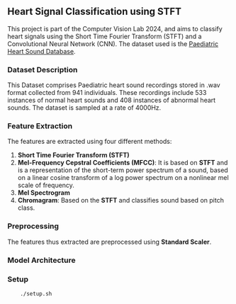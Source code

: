 ## Heart Signal Classification using STFT

This project is part of the Computer Vision Lab 2024, and aims to classify heart signals using the Short Time Fourier Transform (STFT) and a Convolutional Neural Network (CNN). The dataset used is the [Paediatric Heart Sound Database](https://pubmed.ncbi.nlm.nih.gov/38194403/). 

### Dataset Description

This Dataset comprises Paediatric heart sound recordings stored in .wav format collected from 941 individuals. These recordings include 533 instances of normal heart sounds and 408 instances of abnormal heart sounds. The dataset is sampled at a rate of 4000Hz.

### Feature Extraction

The features are extracted using four different methods:
1. **Short Time Fourier Transform (STFT)**
2. **Mel-Frequency Cepstral Coefficients (MFCC)**: It is based on **STFT** and is a representation of the short-term power spectrum of a sound, based on a linear cosine transform of a log power spectrum on a nonlinear mel scale of frequency.
3. **Mel Spectrogram**
4. **Chromagram**: Based on the **STFT** and classifies sound based on pitch class.
 
### Preprocessing

The features thus extracted are preprocessed using **Standard Scaler**.

### Model Architecture

 
### Setup

```bash 
    ./setup.sh
```
